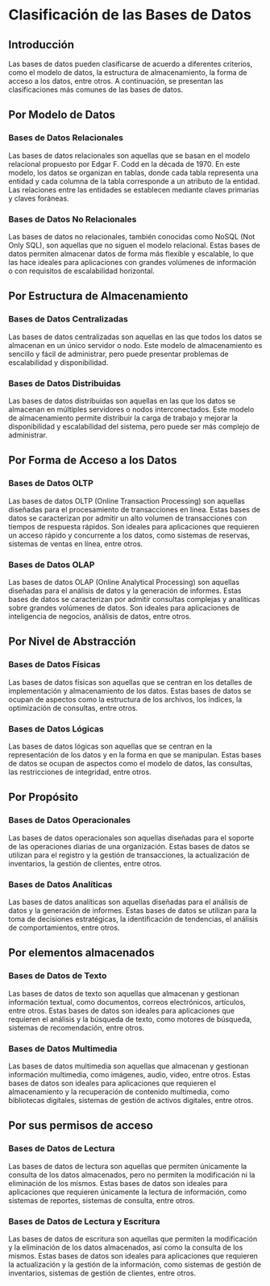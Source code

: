 # Clasificación de las Bases de Datos

## Introducción

Las bases de datos pueden clasificarse de acuerdo a diferentes criterios, como el modelo de datos, la estructura de
almacenamiento, la forma de acceso a los datos, entre otros. A continuación, se presentan las clasificaciones más
comunes de las bases de datos.

## Por Modelo de Datos

### Bases de Datos Relacionales

Las bases de datos relacionales son aquellas que se basan en el modelo relacional propuesto por Edgar F. Codd en la
década de 1970. En este modelo, los datos se organizan en tablas, donde cada tabla representa una entidad y cada
columna de la tabla corresponde a un atributo de la entidad. Las relaciones entre las entidades se establecen mediante
claves primarias y claves foráneas.

### Bases de Datos No Relacionales

Las bases de datos no relacionales, también conocidas como NoSQL (Not Only SQL), son aquellas que no siguen el modelo
relacional. Estas bases de datos permiten almacenar datos de forma más flexible y escalable, lo que las hace ideales
para aplicaciones con grandes volúmenes de información o con requisitos de escalabilidad horizontal.

## Por Estructura de Almacenamiento

### Bases de Datos Centralizadas

Las bases de datos centralizadas son aquellas en las que todos los datos se almacenan en un único servidor o nodo. Este
modelo de almacenamiento es sencillo y fácil de administrar, pero puede presentar problemas de escalabilidad y
disponibilidad.

### Bases de Datos Distribuidas

Las bases de datos distribuidas son aquellas en las que los datos se almacenan en múltiples servidores o nodos
interconectados. Este modelo de almacenamiento permite distribuir la carga de trabajo y mejorar la disponibilidad y
escalabilidad del sistema, pero puede ser más complejo de administrar.

## Por Forma de Acceso a los Datos

### Bases de Datos OLTP

Las bases de datos OLTP (Online Transaction Processing) son aquellas diseñadas para el procesamiento de transacciones en
línea. Estas bases de datos se caracterizan por admitir un alto volumen de transacciones con tiempos de respuesta
rápidos. Son ideales para aplicaciones que requieren un acceso rápido y concurrente a los datos, como sistemas de
reservas, sistemas de ventas en línea, entre otros.

### Bases de Datos OLAP

Las bases de datos OLAP (Online Analytical Processing) son aquellas diseñadas para el análisis de datos y la generación
de informes. Estas bases de datos se caracterizan por admitir consultas complejas y analíticas sobre grandes volúmenes
de datos. Son ideales para aplicaciones de inteligencia de negocios, análisis de datos, entre otros.

## Por Nivel de Abstracción

### Bases de Datos Físicas

Las bases de datos físicas son aquellas que se centran en los detalles de implementación y almacenamiento de los datos.
Estas bases de datos se ocupan de aspectos como la estructura de los archivos, los índices, la optimización de
consultas, entre otros.

### Bases de Datos Lógicas

Las bases de datos lógicas son aquellas que se centran en la representación de los datos y en la forma en que se
manipulan. Estas bases de datos se ocupan de aspectos como el modelo de datos, las consultas, las restricciones de
integridad, entre otros.

## Por Propósito

### Bases de Datos Operacionales

Las bases de datos operacionales son aquellas diseñadas para el soporte de las operaciones diarias de una organización.
Estas bases de datos se utilizan para el registro y la gestión de transacciones, la actualización de inventarios, la
gestión de clientes, entre otros.

### Bases de Datos Analíticas

Las bases de datos analíticas son aquellas diseñadas para el análisis de datos y la generación de informes. Estas bases
de datos se utilizan para la toma de decisiones estratégicas, la identificación de tendencias, el análisis de
comportamientos, entre otros.

## Por elementos almacenados

### Bases de Datos de Texto

Las bases de datos de texto son aquellas que almacenan y gestionan información textual, como documentos, correos
electrónicos, artículos, entre otros. Estas bases de datos son ideales para aplicaciones que requieren el análisis y la
búsqueda de texto, como motores de búsqueda, sistemas de recomendación, entre otros.

### Bases de Datos Multimedia

Las bases de datos multimedia son aquellas que almacenan y gestionan información multimedia, como imágenes, audio,
video, entre otros. Estas bases de datos son ideales para aplicaciones que requieren el almacenamiento y la
recuperación de contenido multimedia, como bibliotecas digitales, sistemas de gestión de activos digitales, entre otros.

## Por sus permisos de acceso

### Bases de Datos de Lectura

Las bases de datos de lectura son aquellas que permiten únicamente la consulta de los datos almacenados, pero no
permiten la modificación ni la eliminación de los mismos. Estas bases de datos son ideales para aplicaciones que
requieren únicamente la lectura de información, como sistemas de reportes, sistemas de consulta, entre otros.

### Bases de Datos de Lectura y Escritura

Las bases de datos de escritura son aquellas que permiten la modificación y la eliminación de los datos almacenados,
así como la consulta de los mismos. Estas bases de datos son ideales para aplicaciones que requieren la actualización y
la gestión de la información, como sistemas de gestión de inventarios, sistemas de gestión de clientes, entre otros.